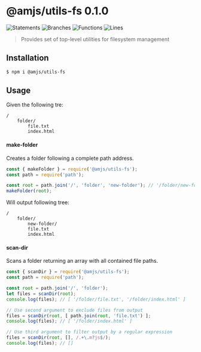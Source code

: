 # @amjs/utils-fs 0.1.0

![Statements](https://img.shields.io/badge/Statements-100%25-brightgreen.svg) ![Branches](https://img.shields.io/badge/Branches-100%25-brightgreen.svg) ![Functions](https://img.shields.io/badge/Functions-100%25-brightgreen.svg) ![Lines](https://img.shields.io/badge/Lines-100%25-brightgreen.svg)

> Provides set of top-level utilities for filesystem management

## Installation

```bash
$ npm i @amjs/utils-fs
```
## Usage

Given the following tre:

```
/
    folder/
        file.txt
        index.html
```

#### make-folder

Creates a folder following a complete path address.

```javascript
const { makeFolder } = require('@amjs/utils-fs');
const path = require('path');

const root = path.join('/', 'folder', 'new-folder'); // '/folder/new-folder'
makeFolder(root);
```

Will output following tree:

```
/
    folder/
        new-folder/
        file.txt
        index.html
```

#### scan-dir

Scans a folder returning an array with all contained file paths.

```javascript
const { scanDir } = require('@amjs/utils-fs');
const path = require('path');

const root = path.join('/', 'folder');
let files = scanDir(root);
console.log(files); // [ '/folder/file.txt', '/folder/index.html' ]

// Use second argument to exclude files from output
files = scanDir(root, [ path.join(root, 'file.txt') ];
console.log(files); // [ '/folder/index.html' ]

// Use third argument to filter output by a regular expression
files = scanDir(root, [], /.+\.m?js$/);
console.log(files); // []
```
